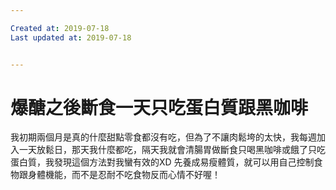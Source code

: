 ```yaml
---

Created at: 2019-07-18
Last updated at: 2019-07-18


---
```


# 爆醣之後斷食一天只吃蛋白質跟黑咖啡


我初期兩個月是真的什麼甜點零食都沒有吃，但為了不讓肉鬆垮的太快，我每週加入一天放鬆日，那天我什麼都吃，隔天我就會清腸胃做斷食只喝黑咖啡或餓了只吃蛋白質，我發現這個方法對我蠻有效的XD
先養成易瘦體質，就可以用自己控制食物跟身體機能，而不是忍耐不吃食物反而心情不好喔！

